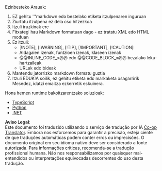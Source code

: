 <!--
CO_OP_TRANSLATOR_METADATA:
{
  "original_hash": "9932d8c613363683e40b6215a35a709c",
  "translation_date": "2025-05-29T20:21:32+00:00",
  "source_file": "03-GettingStarted/03-llm-client/solution/README.md",
  "language_code": "br"
}
-->
Ezinbesteko Arauak:
1. EZ gehitu '''markdown edo bestelako etiketa itzulpenaren inguruan
2. Ziurtatu itzulpena ez dela oso hitzezkoa
3. Itzuli iruzkinak ere
4. Fitxategi hau Markdown formatuan dago - ez tratatu XML edo HTML moduan
5. Ez itzuli:
   - [!NOTE], [!WARNING], [!TIP], [!IMPORTANT], [!CAUTION]
   - Aldagaien izenak, funtzioen izenak, klaseen izenak
   - @@INLINE_CODE_x@@ edo @@CODE_BLOCK_x@@ bezalako leku-hartzaileak
   - URLak edo bideak
6. Mantendu jatorrizko markdown formatu guztia
7. Itzuli EDUKIA soilik, ez gehitu etiketa edo markaketa osagarririk
Mesedez, idatzi emaitza ezkerretik eskuinera.

Hona hemen runtime bakoitzarentzako soluzioak:

- [TypeScript](./typescript/README.md)
- [Python](./python/README.md)
- [.NET](./dotnet/README.md)

**Aviso Legal**:  
Este documento foi traduzido utilizando o serviço de tradução por IA [Co-op Translator](https://github.com/Azure/co-op-translator). Embora nos esforcemos para garantir a precisão, esteja ciente de que traduções automáticas podem conter erros ou imprecisões. O documento original em seu idioma nativo deve ser considerado a fonte autorizada. Para informações críticas, recomenda-se a tradução profissional humana. Não nos responsabilizamos por quaisquer mal-entendidos ou interpretações equivocadas decorrentes do uso desta tradução.